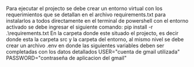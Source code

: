 Para ejecutar el projecto se debe crear un entorno virtual con los requerimientos que se detallan en el archivo requirements.txt 
para instalarlos a todos directamente en el terminal de powershell con el entorno activado se debe ingresar el siguiente comando: 
pip install -r .\requirements.txt
En la carpeta donde este situado el projecto, es decir donde esta la carpeta src y la carpeta del entorno, 
al mismo nivel se debe crear un archivo .env en donde las siguientes variables deben ser completadas con los datos detallados
USER="cuenta de gmail utilizada"
PASSWORD="contraseña de aplicacion del gmail"
